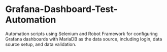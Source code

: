 # Grafana-Dashboard-Test-Automation
Automation scripts using Selenium and Robot Framework for configuring Grafana dashboards with MariaDB as the data source, including login, data source setup, and data validation.
